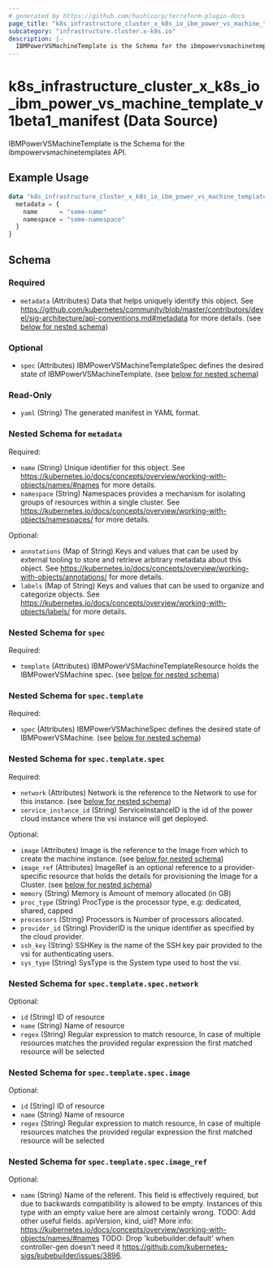 ```yaml
---
# generated by https://github.com/hashicorp/terraform-plugin-docs
page_title: "k8s_infrastructure_cluster_x_k8s_io_ibm_power_vs_machine_template_v1beta1_manifest Data Source - terraform-provider-k8s"
subcategory: "infrastructure.cluster.x-k8s.io"
description: |-
  IBMPowerVSMachineTemplate is the Schema for the ibmpowervsmachinetemplates API.
---
```


# k8s_infrastructure_cluster_x_k8s_io_ibm_power_vs_machine_template_v1beta1_manifest (Data Source)

IBMPowerVSMachineTemplate is the Schema for the ibmpowervsmachinetemplates API.

## Example Usage

```terraform
data "k8s_infrastructure_cluster_x_k8s_io_ibm_power_vs_machine_template_v1beta1_manifest" "example" {
  metadata = {
    name      = "some-name"
    namespace = "some-namespace"
  }
}
```

<!-- schema generated by tfplugindocs -->
## Schema

### Required

- `metadata` (Attributes) Data that helps uniquely identify this object. See https://github.com/kubernetes/community/blob/master/contributors/devel/sig-architecture/api-conventions.md#metadata for more details. (see [below for nested schema](#nestedatt--metadata))

### Optional

- `spec` (Attributes) IBMPowerVSMachineTemplateSpec defines the desired state of IBMPowerVSMachineTemplate. (see [below for nested schema](#nestedatt--spec))

### Read-Only

- `yaml` (String) The generated manifest in YAML format.

<a id="nestedatt--metadata"></a>
### Nested Schema for `metadata`

Required:

- `name` (String) Unique identifier for this object. See https://kubernetes.io/docs/concepts/overview/working-with-objects/names/#names for more details.
- `namespace` (String) Namespaces provides a mechanism for isolating groups of resources within a single cluster. See https://kubernetes.io/docs/concepts/overview/working-with-objects/namespaces/ for more details.

Optional:

- `annotations` (Map of String) Keys and values that can be used by external tooling to store and retrieve arbitrary metadata about this object. See https://kubernetes.io/docs/concepts/overview/working-with-objects/annotations/ for more details.
- `labels` (Map of String) Keys and values that can be used to organize and categorize objects. See https://kubernetes.io/docs/concepts/overview/working-with-objects/labels/ for more details.


<a id="nestedatt--spec"></a>
### Nested Schema for `spec`

Required:

- `template` (Attributes) IBMPowerVSMachineTemplateResource holds the IBMPowerVSMachine spec. (see [below for nested schema](#nestedatt--spec--template))

<a id="nestedatt--spec--template"></a>
### Nested Schema for `spec.template`

Required:

- `spec` (Attributes) IBMPowerVSMachineSpec defines the desired state of IBMPowerVSMachine. (see [below for nested schema](#nestedatt--spec--template--spec))

<a id="nestedatt--spec--template--spec"></a>
### Nested Schema for `spec.template.spec`

Required:

- `network` (Attributes) Network is the reference to the Network to use for this instance. (see [below for nested schema](#nestedatt--spec--template--spec--network))
- `service_instance_id` (String) ServiceInstanceID is the id of the power cloud instance where the vsi instance will get deployed.

Optional:

- `image` (Attributes) Image is the reference to the Image from which to create the machine instance. (see [below for nested schema](#nestedatt--spec--template--spec--image))
- `image_ref` (Attributes) ImageRef is an optional reference to a provider-specific resource that holds the details for provisioning the Image for a Cluster. (see [below for nested schema](#nestedatt--spec--template--spec--image_ref))
- `memory` (String) Memory is Amount of memory allocated (in GB)
- `proc_type` (String) ProcType is the processor type, e.g: dedicated, shared, capped
- `processors` (String) Processors is Number of processors allocated.
- `provider_id` (String) ProviderID is the unique identifier as specified by the cloud provider.
- `ssh_key` (String) SSHKey is the name of the SSH key pair provided to the vsi for authenticating users.
- `sys_type` (String) SysType is the System type used to host the vsi.

<a id="nestedatt--spec--template--spec--network"></a>
### Nested Schema for `spec.template.spec.network`

Optional:

- `id` (String) ID of resource
- `name` (String) Name of resource
- `regex` (String) Regular expression to match resource, In case of multiple resources matches the provided regular expression the first matched resource will be selected


<a id="nestedatt--spec--template--spec--image"></a>
### Nested Schema for `spec.template.spec.image`

Optional:

- `id` (String) ID of resource
- `name` (String) Name of resource
- `regex` (String) Regular expression to match resource, In case of multiple resources matches the provided regular expression the first matched resource will be selected


<a id="nestedatt--spec--template--spec--image_ref"></a>
### Nested Schema for `spec.template.spec.image_ref`

Optional:

- `name` (String) Name of the referent. This field is effectively required, but due to backwards compatibility is allowed to be empty. Instances of this type with an empty value here are almost certainly wrong. TODO: Add other useful fields. apiVersion, kind, uid? More info: https://kubernetes.io/docs/concepts/overview/working-with-objects/names/#names TODO: Drop 'kubebuilder:default' when controller-gen doesn't need it https://github.com/kubernetes-sigs/kubebuilder/issues/3896.
